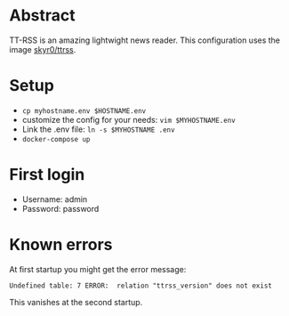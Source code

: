 # Abstract

TT-RSS is an amazing lightwight news reader. This configuration uses the image [skyr0/ttrss](https://hub.docker.com/r/skyr0/ttrss/dockerfile).

# Setup

* `cp myhostname.env $HOSTNAME.env`
* customize the config for your needs: `vim $MYHOSTNAME.env`
* Link the .env file: `ln -s $MYHOSTNAME .env`
* `docker-compose up`


# First login

* Username: admin
* Password: password

# Known errors

At first startup you might get the error message:

```
Undefined table: 7 ERROR:  relation "ttrss_version" does not exist
```

This vanishes at the second startup.
